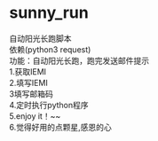 # sunny_run
自动阳光长跑脚本  
依赖(python3 request)  
功能：自动阳光长跑，跑完发送邮件提示  
1.获取IEMI  
2.填写IEMI  
3填写邮箱码  
4.定时执行python程序  
5.enjoy it！~~  
6.觉得好用的点颗星,感恩的心
